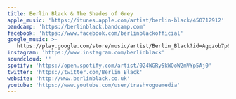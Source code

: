 ```yaml
---
title: Berlin Black & The Shades of Grey
apple_music: 'https://itunes.apple.com/artist/berlin-black/450712912'
bandcamp: 'https://berlinblack.bandcamp.com'
facebook: 'https://www.facebook.com/berlinblackofficial'
google_music: >-
   https://play.google.com/store/music/artist/Berlin_Black?id=Agqzob7p6t7hjdaejzya2ir56pm
instagram: 'https://www.instagram.com/berlinblack'
soundcloud: ''
spotify: 'https://open.spotify.com/artist/024WGRy5kWOoW2mVYp5Aj0'
twitter: 'https://twitter.com/Berlin_Black'
website: 'http://www.berlinblack.co.uk'
youtube: 'https://www.youtube.com/user/trashvoguemedia'
---
```

